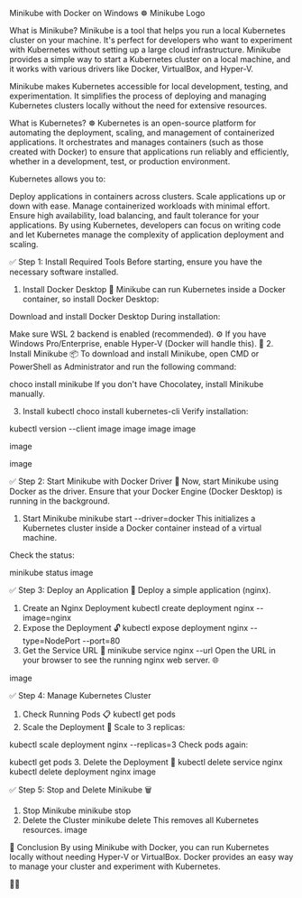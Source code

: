 Minikube with Docker on Windows ☸️
Minikube Logo

What is Minikube?
Minikube is a tool that helps you run a local Kubernetes cluster on your machine. It's perfect for developers who want to experiment with Kubernetes without setting up a large cloud infrastructure. Minikube provides a simple way to start a Kubernetes cluster on a local machine, and it works with various drivers like Docker, VirtualBox, and Hyper-V.

Minikube makes Kubernetes accessible for local development, testing, and experimentation. It simplifies the process of deploying and managing Kubernetes clusters locally without the need for extensive resources.

What is Kubernetes? ☸️
Kubernetes is an open-source platform for automating the deployment, scaling, and management of containerized applications. It orchestrates and manages containers (such as those created with Docker) to ensure that applications run reliably and efficiently, whether in a development, test, or production environment.

Kubernetes allows you to:

Deploy applications in containers across clusters.
Scale applications up or down with ease.
Manage containerized workloads with minimal effort.
Ensure high availability, load balancing, and fault tolerance for your applications.
By using Kubernetes, developers can focus on writing code and let Kubernetes manage the complexity of application deployment and scaling.

✅ Step 1: Install Required Tools
Before starting, ensure you have the necessary software installed.

1. Install Docker Desktop 🐋
Minikube can run Kubernetes inside a Docker container, so install Docker Desktop:

Download and install Docker Desktop
During installation:

Make sure WSL 2 backend is enabled (recommended). ⚙️
If you have Windows Pro/Enterprise, enable Hyper-V (Docker will handle this). 🔧
2. Install Minikube 📦
To download and install Minikube, open CMD or PowerShell as Administrator and run the following command:

choco install minikube
If you don't have Chocolatey, install Minikube manually.

3. Install kubectl
choco install kubernetes-cli
Verify installation:

kubectl version --client
image image image image

image

image

✅ Step 2: Start Minikube with Docker Driver 🐳
Now, start Minikube using Docker as the driver. Ensure that your Docker Engine (Docker Desktop) is running in the background.

1. Start Minikube
minikube start --driver=docker
This initializes a Kubernetes cluster inside a Docker container instead of a virtual machine.

Check the status:

minikube status
image

✅ Step 3: Deploy an Application 🚀
Deploy a simple application (nginx).

1. Create an Nginx Deployment
kubectl create deployment nginx --image=nginx
2. Expose the Deployment 🔓
kubectl expose deployment nginx --type=NodePort --port=80
3. Get the Service URL 🔗
minikube service nginx --url
Open the URL in your browser to see the running nginx web server. 🌐

image

✅ Step 4: Manage Kubernetes Cluster
1. Check Running Pods 📋
kubectl get pods
2. Scale the Deployment 📏
Scale to 3 replicas:

kubectl scale deployment nginx --replicas=3
Check pods again:

kubectl get pods
3. Delete the Deployment 🧹
kubectl delete service nginx
kubectl delete deployment nginx
image

✅ Step 5: Stop and Delete Minikube 🗑️
1. Stop Minikube
minikube stop
2. Delete the Cluster
minikube delete
This removes all Kubernetes resources. image

🎯 Conclusion
By using Minikube with Docker, you can run Kubernetes locally without needing Hyper-V or VirtualBox. Docker provides an easy way to manage your cluster and experiment with Kubernetes.

🚀😊